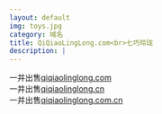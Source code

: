 ```yaml
---
layout: default
img: toys.jpg
category: 域名
title: QiQiaoLingLong.com<br>七巧玲珑
description: |
---
```

  一并出售[qiqiaolinglong.com](https://www.1106.org)<br>一并出售[qiqiaolinglong.cn](https://www.1106.org)<br>一并出售[qiqiaolinglong.com.cn](https://www.1106.org)
